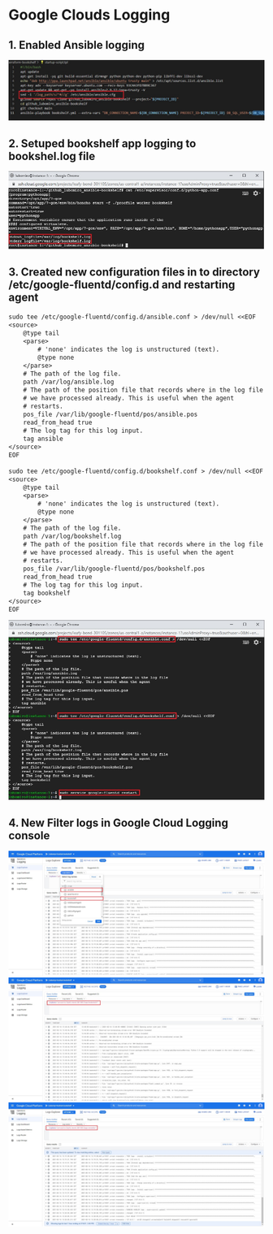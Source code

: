 # Google Clouds Logging

## 1. Enabled Ansible logging

![Example screenshot](./img/1.jpg)

## 2. Setuped bookshelf app logging to bookshel.log file

![Example screenshot](./img/2.jpg)

## 3. Created new configuration files in to directory /etc/google-fluentd/config.d and restarting agent

```
sudo tee /etc/google-fluentd/config.d/ansible.conf > /dev/null <<EOF
<source>
    @type tail
    <parse>
        # 'none' indicates the log is unstructured (text).
        @type none
    </parse>
    # The path of the log file.
    path /var/log/ansible.log
    # The path of the position file that records where in the log file
    # we have processed already. This is useful when the agent
    # restarts.
    pos_file /var/lib/google-fluentd/pos/ansible.pos
    read_from_head true
    # The log tag for this log input.
    tag ansible
</source>
EOF

sudo tee /etc/google-fluentd/config.d/bookshelf.conf > /dev/null <<EOF
<source>
    @type tail
    <parse>
        # 'none' indicates the log is unstructured (text).
        @type none
    </parse>
    # The path of the log file.
    path /var/log/bookshelf.log
    # The path of the position file that records where in the log file
    # we have processed already. This is useful when the agent
    # restarts.
    pos_file /var/lib/google-fluentd/pos/bookshelf.pos
    read_from_head true
    # The log tag for this log input.
    tag bookshelf
</source>
EOF

```
![Example screenshot](./img/3.jpg)

## 4. New Filter logs in Google Cloud Logging console

![Example screenshot](./img/4.jpg)
![Example screenshot](./img/5.jpg)
![Example screenshot](./img/6.jpg)
